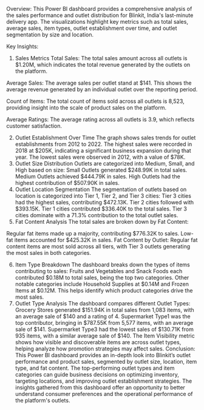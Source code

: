 Overview: This Power BI dashboard provides a comprehensive analysis of the sales performance and outlet distribution for Blinkit, India's last-minute delivery app. The visualizations highlight key metrics such as total sales, average sales, item types, outlet establishment over time, and outlet segmentation by size and location.

Key Insights:
1. Sales Metrics
Total Sales:
The total sales amount across all outlets is $1.20M, which indicates the total revenue generated by the outlets on the platform.

Average Sales:
The average sales per outlet stand at $141. This shows the average revenue generated by an individual outlet over the reporting period.

Count of Items:
The total count of items sold across all outlets is 8,523, providing insight into the scale of product sales on the platform.

Average Ratings:
The average rating across all outlets is 3.9, which reflects customer satisfaction.

2. Outlet Establishment Over Time
The graph shows sales trends for outlet establishments from 2012 to 2022.
The highest sales were recorded in 2018 at $205K, indicating a significant business expansion during that year.
The lowest sales were observed in 2012, with a value of $78K.
3. Outlet Size Distribution
Outlets are categorized into Medium, Small, and High based on size:
Small Outlets generated $248.99K in total sales.
Medium Outlets achieved $444.79K in sales.
High Outlets had the highest contribution of $507.90K in sales.
4. Outlet Location Segmentation
The segmentation of outlets based on location is categorized into Tier 1, Tier 2, and Tier 3 cities:
Tier 3 cities had the highest sales, contributing $472.13K.
Tier 2 cities followed with $393.15K.
Tier 1 cities contributed $336.40K to the total sales.
Tier 3 cities dominate with a 71.3% contribution to the total outlet sales.
5. Fat Content Analysis
The total sales are broken down by Fat Content:

Regular fat items made up a majority, contributing $776.32K to sales.
Low-fat items accounted for $425.32K in sales.
Fat Content by Outlet:
Regular fat content items are most sold across all tiers, with Tier 3 outlets generating the most sales in both categories.

6. Item Type Breakdown
The dashboard breaks down the types of items contributing to sales:
Fruits and Vegetables and Snack Foods each contributed $0.18M to total sales, being the top two categories.
Other notable categories include Household Supplies at $0.14M and Frozen Items at $0.12M.
This helps identify which product categories drive the most sales.
7. Outlet Type Analysis
The dashboard compares different Outlet Types:
Grocery Stores generated $151.94K in total sales from 1,083 items, with an average sale of $140 and a rating of 4.
Supermarket Type1 was the top contributor, bringing in $787.55K from 5,577 items, with an average sale of $141.
Supermarket Type3 had the lowest sales of $130.71K from 935 items, with a similar average sale of $140.
The Item Visibility metric shows how visible and discoverable items are across outlet types, helping analyze how promotion strategies may affect sales.
Conclusion:
This Power BI dashboard provides an in-depth look into Blinkit’s outlet performance and product sales, segmented by outlet size, location, item type, and fat content. The top-performing outlet types and item categories can guide business decisions on optimizing inventory, targeting locations, and improving outlet establishment strategies. The insights gathered from this dashboard offer an opportunity to better understand consumer preferences and the operational performance of the platform's outlets.
